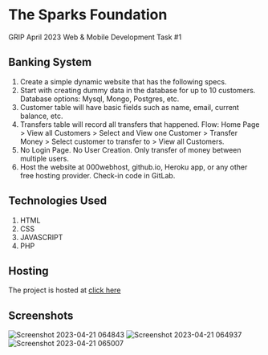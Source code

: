 # The Sparks Foundation

GRIP April 2023 Web & Mobile Development Task #1

## Banking System
1. Create a simple dynamic website that has the following specs. 
2. Start with creating dummy data in the database for up to 10 customers. Database options: Mysql, Mongo, Postgres, etc. 
3. Customer table will have basic fields such as name, email, current balance, etc. 
4. Transfers table will record all transfers that happened. Flow: Home Page > View all Customers > Select and View one Customer > Transfer Money > Select customer to transfer to > View all Customers.
5. No Login Page. No User Creation. Only transfer of money between multiple users. 
6. Host the website at 000webhost, github.io, Heroku app, or any other free hosting provider. Check-in code in GitLab.

## Technologies Used
1. HTML
2. CSS
3. JAVASCRIPT
4. PHP

## Hosting

The project is hosted at [click here](https://clonal-procedures.000webhostapp.com/index.html)

## Screenshots
![Screenshot 2023-04-21 064843](https://user-images.githubusercontent.com/94692993/233518523-647fb9f9-adea-48b2-a3dc-d0f802039e41.png)
![Screenshot 2023-04-21 064937](https://user-images.githubusercontent.com/94692993/233518513-41ea6d45-46a7-44c2-a578-3fff5fd160e3.png)
![Screenshot 2023-04-21 065007](https://user-images.githubusercontent.com/94692993/233518520-ad33e8d2-eca7-4451-b5a4-bff8fc53d31e.png)
